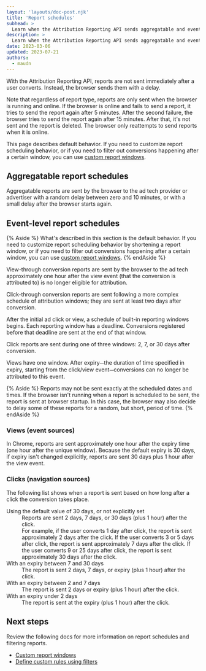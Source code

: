 ```yaml
---
layout: 'layouts/doc-post.njk'
title: 'Report schedules'
subhead: >
  Learn when the Attribution Reporting API sends aggregatable and event-level reports.
description: >
  Learn when the Attribution Reporting API sends aggregatable and event-level reports.
date: 2023-03-06
updated: 2023-07-21
authors:
  - maudn
---
```


With the Attribution Reporting API, reports are not sent immediately after a user converts. Instead, the browser sends them with a delay.

Note that regardless of report type, reports are only sent when the browser is running and online. If the browser is online and fails to send a report, it tries to send the report again after 5 minutes. After the second failure, the browser tries to send the report again after 15 minutes. After that, it's not sent and the report is deleted. The browser only reattempts to send reports when it is online.

This page describes default behavior. If you need to customize report scheduling behavior, or if you need to filter out conversions happening after a certain window, you can use [custom report windows](/docs/privacy-sandbox/attribution-reporting/custom-report-windows/).


## Aggregatable report schedules

Aggregatable reports are sent by the browser to the ad tech provider or advertiser with a random delay between zero and 10 minutes, or with a small delay after the browser starts again. 

## Event-level report schedules

{% Aside %}
What's described in this section is the default behavior. If you need to customize report scheduling behavior by shortening a report window, or if you need to filter out conversions happening after a certain window, you can use [custom report windows](/docs/privacy-sandbox/attribution-reporting/custom-report-windows/).
{% endAside %}

View-through conversion reports are sent by the browser to the ad tech approximately one hour after the view event (that the conversion is attributed to) is no longer eligible for attribution.

Click-through conversion reports are sent following a more complex schedule of attribution windows; they are sent at least two days after conversion.

After the initial ad click or view, a schedule of built-in reporting windows begins. Each reporting window has a deadline. Conversions registered before that deadline are sent at the end of that window. 

Click reports are sent during one of three windows: 2, 7, or 30 days after conversion.

Views have one window. After expiry⏤the duration of time specified in expiry, starting from the click/view event⏤conversions can no longer be attributed to this event.

{% Aside %}
Reports may not be sent exactly at the scheduled dates and times. If the browser isn't running when a report is scheduled to be sent, the report is sent at browser startup. In this case, the browser may also decide to delay some of these reports for a random, but short, period of time.
{% endAside %}

### Views (event sources)

In Chrome, reports are sent approximately one hour after the expiry time (one hour after the unique window).
Because the default expiry is 30 days, if expiry isn't changed explicitly, reports are sent 30 days plus 1 hour after the view event.

### Clicks (navigation sources)

The following list shows when a report is sent based on how long after a click the conversion takes place.

<dl>
  <dt>Using the default value of 30 days, or not explicitly set</dt>
    <dd>Reports are sent 2 days, 7 days, or 30 days (plus 1 hour) after the click.<br>
  For example, if the user converts 1 day after click, the report is sent approximately 2 days after the click. If the user converts 3 or 5 days after click, the report is sent approximately 7 days after the click. If the user converts 9 or 25 days after click, the report is sent approximately 30 days after the click.</dd>
  <dt>With an expiry between 7 and 30 days</dt>
    <dd>The report is sent 2 days, 7 days, or expiry (plus 1 hour) after the click.</dd>

  <dt>With an expiry between 2 and 7 days</dt>
    <dd>The report is sent 2 days or expiry (plus 1 hour) after the click.</dd>
  <dt>With an expiry under 2 days</dt>
    <dd>The report is sent at the expiry (plus 1 hour) after the click.</dd>
</dl>

## Next steps

Review the following docs for more information on report schedules and filtering reports.

- [Custom report windows](/docs/privacy-sandbox/attribution-reporting/custom-report-windows/)
- [Define custom rules using filters](/docs/privacy-sandbox/attribution-reporting/define-filters/)